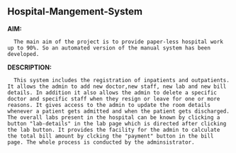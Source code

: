 
## Hospital-Mangement-System

**AIM:**
      
      The main aim of the project is to provide paper-less hospital work up to 90%. So an automated version of the manual system has been developed.
      
 **DESCRIPTION:**
 
      This system includes the registration of inpatients and outpatients. It allows the admin to add new doctor,new staff, new lab and new bill details. In addition it also allows the admin to delete a specific doctor and specific staff when they resign or leave for one or more reasons. It gives access to the admin to update the room details whenever a patient gets admitted and when the patient gets discharged. The overall labs present in the hospital can be known by clicking a button "lab-details" in the lab page which is directed after clicking the lab button. It provides the facility for the admin to calculate the total bill amount by clcking the "payment" button in the bill page. The whole process is conducted by the adminsistrator.
